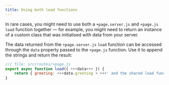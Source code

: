 ```yaml
---
title: Using both load functions
---
```


In rare cases, you might need to use both a `+page.server.js` and `+page.js` `load` function together — for example, you might need to return an instance of a custom class that was initialised with data from your server.

The data returned from the `+page.server.js` `load` function can be accessed through the `data` property passed to the `+page.js` function. Use it to append the strings and return the result:

```js
/// file: src/routes/+page.js
export async function load({ +++data+++ }) {
	return { greeting: +++data.greeting + +++' and the shared load function' };
}
```
